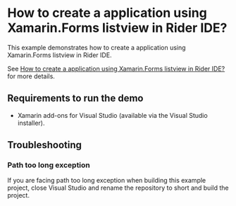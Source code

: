 # How to create a application using Xamarin.Forms listview in Rider IDE?

This example demonstrates how to create a application using Xamarin.Forms listview in Rider IDE.

See [How to create a application using Xamarin.Forms listview in Rider IDE?](https://www.syncfusion.com/kb/9833/how-to-create-a-application-using-xamarin-forms-listview-in-rider-ide) for more details.

## Requirements to run the demo

* Xamarin add-ons for Visual Studio (available via the Visual Studio installer).

## Troubleshooting

### Path too long exception

If you are facing path too long exception when building this example project, close Visual Studio and rename the repository to short and build the project.
